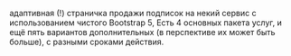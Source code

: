 адаптивная (!) страничка продажи подписок на некий сервис с использованием чистого Bootstrap 5, Есть 4 основных пакета услуг, и ещё пять вариантов дополнительных (в перспективе их может быть больше), с разными сроками действия.
